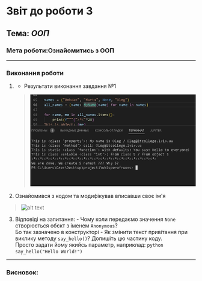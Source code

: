 # Звіт до роботи 3
## Тема: _ООП_
### Мета роботи:Ознайомитись з ООП ###
---
### Виконання роботи
1. - Результати виконання завдання №1
    >![alt text](https://github.com/m8l8thua/whisperofroons/raw/main/pictures/nameoleg.jpg "Завдання1")
2. Ознайомився з кодом та модифікував вписавши своє ім'я
>![alt text](https://github.com/m8l8thua/whisperofroons/raw/main/pictures/1.jpg "Завдання2")
3. Відповіді на запитання:
        - Чому коли передаємо значення `None` створюється обєкт з іменем `Anonymous`?  
        Бо так зазначено в конструкторі
        - Як змінити текст привітання при виклику методу `say_hello()`? Допишіть цю частину коду.  
        Просто задати йому якийсь параметр, наприклад:
        ```python
        say_hello("Hello World!")
        ```
---
>


 



### Висновок: 